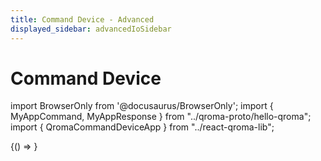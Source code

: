 ```yaml
---
title: Command Device - Advanced
displayed_sidebar: advancedIoSidebar
---
```


# Command Device

import BrowserOnly from '@docusaurus/BrowserOnly';
import { MyAppCommand, MyAppResponse } from "../qroma-proto/hello-qroma";
import { QromaCommandDeviceApp } from "../react-qroma-lib";

<BrowserOnly>
{() =>
  <QromaCommandDeviceApp
    requestMessageType={MyAppCommand}
    responseMessageType={MyAppResponse}
    />
}
</BrowserOnly>
